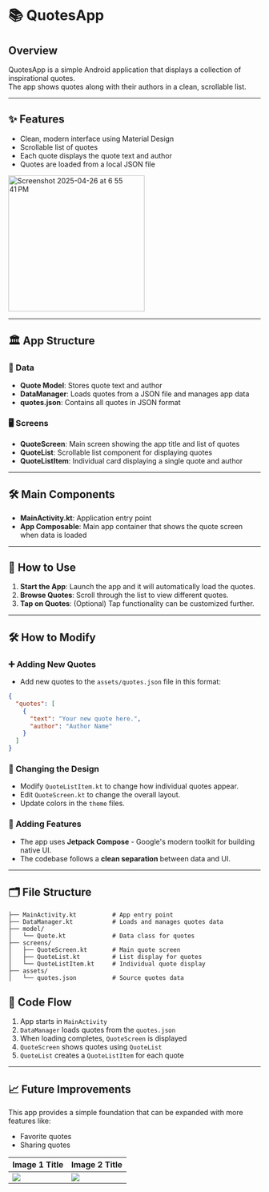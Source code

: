 # 📚 QuotesApp

## Overview
QuotesApp is a simple Android application that displays a collection of inspirational quotes.  
The app shows quotes along with their authors in a clean, scrollable list.

---

## ✨ Features
- Clean, modern interface using Material Design
- Scrollable list of quotes
- Each quote displays the quote text and author
- Quotes are loaded from a local JSON file
<img width="272" alt="Screenshot 2025-04-26 at 6 55 41 PM" src="https://github.com/user-attachments/assets/faf27187-6d93-4e9f-83c4-716c8fb687bd" />

---

## 🏛 App Structure

### 📂 Data
- **Quote Model**: Stores quote text and author
- **DataManager**: Loads quotes from a JSON file and manages app data
- **quotes.json**: Contains all quotes in JSON format

### 🖥 Screens
- **QuoteScreen**: Main screen showing the app title and list of quotes
- **QuoteList**: Scrollable list component for displaying quotes
- **QuoteListItem**: Individual card displaying a single quote and author

---

## 🛠 Main Components
- **MainActivity.kt**: Application entry point
- **App Composable**: Main app container that shows the quote screen when data is loaded

---

## 🚀 How to Use
1. **Start the App**: Launch the app and it will automatically load the quotes.
2. **Browse Quotes**: Scroll through the list to view different quotes.
3. **Tap on Quotes**: (Optional) Tap functionality can be customized further.

---

## 🛠 How to Modify

### ➕ Adding New Quotes
- Add new quotes to the `assets/quotes.json` file in this format:
```json
{
  "quotes": [
    {
      "text": "Your new quote here.",
      "author": "Author Name"
    }
  ]
}
```

### 🎨 Changing the Design
- Modify `QuoteListItem.kt` to change how individual quotes appear.
- Edit `QuoteScreen.kt` to change the overall layout.
- Update colors in the `theme` files.

### 🚀 Adding Features
- The app uses **Jetpack Compose** - Google's modern toolkit for building native UI.
- The codebase follows a **clean separation** between data and UI.

---

## 🗂 File Structure
```
├── MainActivity.kt          # App entry point
├── DataManager.kt           # Loads and manages quotes data
├── model/
│   └── Quote.kt             # Data class for quotes
├── screens/
│   ├── QuoteScreen.kt       # Main quote screen
│   ├── QuoteList.kt         # List display for quotes
│   └── QuoteListItem.kt     # Individual quote display
├── assets/
│   └── quotes.json          # Source quotes data
```


## 🔄 Code Flow
1. App starts in `MainActivity`
2. `DataManager` loads quotes from the `quotes.json`
3. When loading completes, `QuoteScreen` is displayed
4. `QuoteScreen` shows quotes using `QuoteList`
5. `QuoteList` creates a `QuoteListItem` for each quote

---

## 📈 Future Improvements
This app provides a simple foundation that can be expanded with more features like:
- Favorite quotes
- Sharing quotes

| Image 1 Title | Image 2 Title |
|---|---|
| ![](https://github.com/user-attachments/assets/faf27187-6d93-4e9f-83c4-716c8fb687bd) | ![](https://github.com/user-attachments/assets/0323da9a-ffa4-4b2f-9d79-d38412a085b4) |

